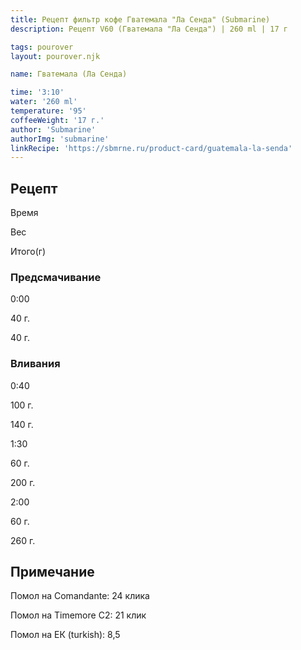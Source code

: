 ```yaml
---
title: Рецепт фильтр кофе Гватемала "Ла Сенда" (Submarine)
description: Рецепт V60 (Гватемала "Ла Сенда") | 260 ml | 17 г

tags: pourover
layout: pourover.njk

name: Гватемала (Ла Сенда)

time: '3:10'
water: '260 ml'
temperature: '95'
coffeeWeight: '17 г.'
author: 'Submarine'
authorImg: 'submarine'
linkRecipe: 'https://sbmrne.ru/product-card/guatemala-la-senda'
---
```


## Рецепт


<div class="time-line">

Время

Вес

Итого(г)

</div>

### Предсмачивание

<div class="time-line">

0:00

40 г.

40 г.

</div>


### Вливания

<div class="time-line">

0:40

100 г.

140 г.

</div>

<div class="time-line">

1:30

60 г.

200 г.

</div>

<div class="time-line">

2:00

60 г.

260 г.

</div>


<div class="info-warm">

## Примечание

Помол на Comandante: 24 клика

Помол на Timemore C2: 21 клик

Помол на ЕК (turkish): 8,5
</div>


